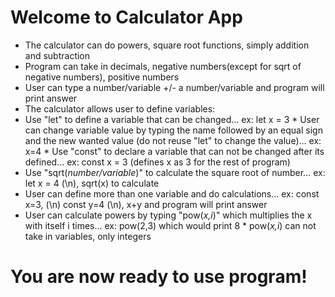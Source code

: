# Welcome to Calculator App
* The calculator can do powers, square root functions, simply addition and subtraction
* Program can take in decimals, negative numbers(except for sqrt of negative numbers), positive numbers
* User can type a number/variable +/- a number/variable and program will print answer 
* The calculator allows user to define variables:
*  Use "let" to define a variable that can be changed... ex: let x = 3
            * User can change variable value by typing the name followed by an equal sign and the new wanted value (do not reuse "let" to change the value)... ex: x=4
            * Use "const" to declare a variable that can not be changed after its defined... ex: const x = 3 (defines x as 3 for the rest of program)
* Use "sqrt(*number/variable*)" to calculate the square root of number... ex: let x = 4 (\n), sqrt(x) to calculate
* User can define more than one variable and do calculations... ex: const x=3, (\n) const y=4 (\n), x+y and program will print answer
* User can calculate powers by typing "pow(*x,i*)" which multiplies the x with itself i times... ex: pow(2,3) which would print 8
            * pow(*x,i*) can not take in variables, only integers
# You are now ready to use program!

